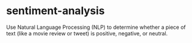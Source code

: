 # sentiment-analysis
Use Natural Language Processing (NLP) to determine whether a piece of text (like a movie review or tweet) is positive, negative, or neutral.
